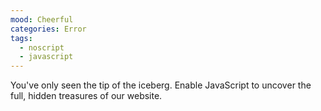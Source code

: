 ```yaml
---
mood: Cheerful
categories: Error
tags:
  - noscript
  - javascript
---
```

You've only seen the tip of the iceberg. Enable JavaScript to uncover the full, hidden treasures of our website.